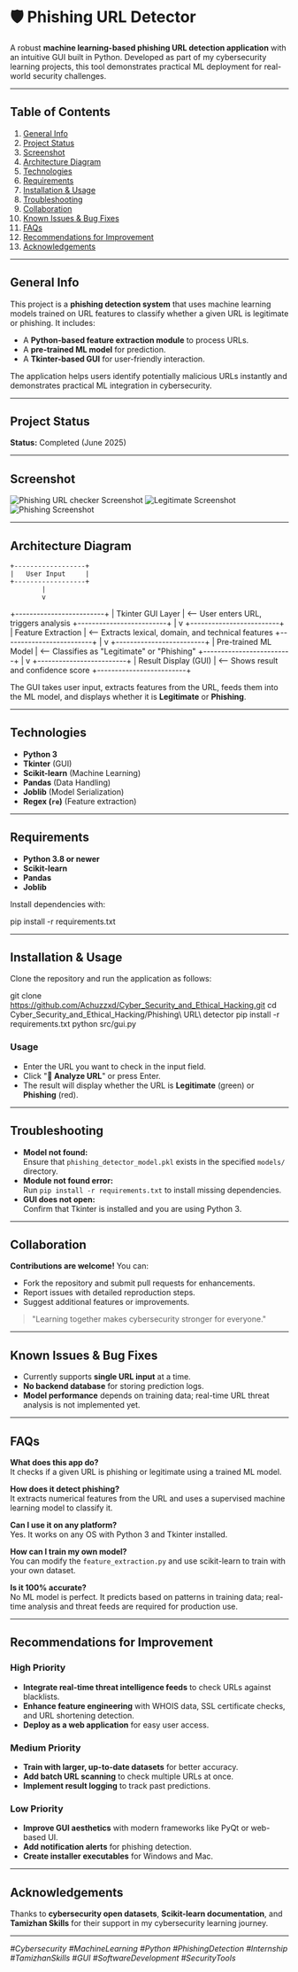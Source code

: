 # 🛡️ Phishing URL Detector

A robust **machine learning-based phishing URL detection application** with an intuitive GUI built in Python. Developed as part of my cybersecurity learning projects, this tool demonstrates practical ML deployment for real-world security challenges.

---

## Table of Contents

1. [General Info](#general-info)
2. [Project Status](#project-status)
3. [Screenshot](#screenshot)
4. [Architecture Diagram](#architecture-diagram)
5. [Technologies](#technologies)
6. [Requirements](#requirements)
7. [Installation & Usage](#installation--usage)
8. [Troubleshooting](#troubleshooting)
9. [Collaboration](#collaboration)
10. [Known Issues & Bug Fixes](#known-issues--bug-fixes)
11. [FAQs](#faqs)
12. [Recommendations for Improvement](#recommendations-for-improvement)
13. [Acknowledgements](#acknowledgements)

---

## General Info

This project is a **phishing detection system** that uses machine learning models trained on URL features to classify whether a given URL is legitimate or phishing. It includes:

- A **Python-based feature extraction module** to process URLs.
- A **pre-trained ML model** for prediction.
- A **Tkinter-based GUI** for user-friendly interaction.

The application helps users identify potentially malicious URLs instantly and demonstrates practical ML integration in cybersecurity.

---

## Project Status

**Status:** Completed (June 2025)

---

## Screenshot

![Phishing URL checker Screenshot](images/Screenshot_1.png)
![Legitimate Screenshot](images/Screenshot_2.png)
![Phishing Screenshot](images/Screenshot_3.png)
  

---

## Architecture Diagram

    +------------------+
    |   User Input     |
    +------------------+
            |
            v
+-------------------------+
|    Tkinter GUI Layer    |  <-- User enters URL, triggers analysis
+-------------------------+
            |
            v
+-------------------------+
|    Feature Extraction   |  <-- Extracts lexical, domain, and technical features
+-------------------------+
            |
            v
+-------------------------+
|  Pre-trained ML Model   |  <-- Classifies as "Legitimate" or "Phishing"
+-------------------------+
            |
            v
+-------------------------+
|   Result Display (GUI)  |  <-- Shows result and confidence score
+-------------------------+



The GUI takes user input, extracts features from the URL, feeds them into the ML model, and displays whether it is **Legitimate** or **Phishing**.

---

## Technologies

- **Python 3**
- **Tkinter** (GUI)
- **Scikit-learn** (Machine Learning)
- **Pandas** (Data Handling)
- **Joblib** (Model Serialization)
- **Regex (`re`)** (Feature extraction)

---

## Requirements

- **Python 3.8 or newer**
- **Scikit-learn**
- **Pandas**
- **Joblib**

Install dependencies with:

pip install -r requirements.txt


---

## Installation & Usage

Clone the repository and run the application as follows:

git clone https://github.com/Achuzzxd/Cyber_Security_and_Ethical_Hacking.git
cd Cyber_Security_and_Ethical_Hacking/Phishing\ URL\ detector
pip install -r requirements.txt
python src/gui.py



### Usage

- Enter the URL you want to check in the input field.
- Click "**🧠 Analyze URL**" or press Enter.
- The result will display whether the URL is **Legitimate** (green) or **Phishing** (red).

---

## Troubleshooting

- **Model not found:**  
  Ensure that `phishing_detector_model.pkl` exists in the specified `models/` directory.
- **Module not found error:**  
  Run `pip install -r requirements.txt` to install missing dependencies.
- **GUI does not open:**  
  Confirm that Tkinter is installed and you are using Python 3.

---

## Collaboration

**Contributions are welcome!** You can:

- Fork the repository and submit pull requests for enhancements.
- Report issues with detailed reproduction steps.
- Suggest additional features or improvements.

> "Learning together makes cybersecurity stronger for everyone."

---

## Known Issues & Bug Fixes

- Currently supports **single URL input** at a time.
- **No backend database** for storing prediction logs.
- **Model performance** depends on training data; real-time URL threat analysis is not implemented yet.

---

## FAQs

**What does this app do?**  
It checks if a given URL is phishing or legitimate using a trained ML model.

**How does it detect phishing?**  
It extracts numerical features from the URL and uses a supervised machine learning model to classify it.

**Can I use it on any platform?**  
Yes. It works on any OS with Python 3 and Tkinter installed.

**How can I train my own model?**  
You can modify the `feature_extraction.py` and use scikit-learn to train with your own dataset.

**Is it 100% accurate?**  
No ML model is perfect. It predicts based on patterns in training data; real-time analysis and threat feeds are required for production use.

---

## Recommendations for Improvement

### High Priority

- **Integrate real-time threat intelligence feeds** to check URLs against blacklists.
- **Enhance feature engineering** with WHOIS data, SSL certificate checks, and URL shortening detection.
- **Deploy as a web application** for easy user access.

### Medium Priority

- **Train with larger, up-to-date datasets** for better accuracy.
- **Add batch URL scanning** to check multiple URLs at once.
- **Implement result logging** to track past predictions.

### Low Priority

- **Improve GUI aesthetics** with modern frameworks like PyQt or web-based UI.
- **Add notification alerts** for phishing detection.
- **Create installer executables** for Windows and Mac.

---

## Acknowledgements

Thanks to **cybersecurity open datasets**, **Scikit-learn documentation**, and **Tamizhan Skills** for their support in my cybersecurity learning journey.

---

*#Cybersecurity #MachineLearning #Python #PhishingDetection #Internship #TamizhanSkills #GUI #SoftwareDevelopment #SecurityTools*
